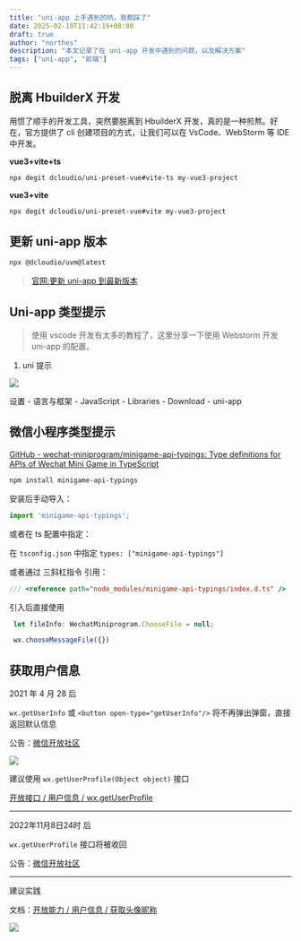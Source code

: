 ```yaml
---
title: "uni-app 上手遇到的坑，我都踩了"
date: 2025-02-10T11:42:19+08:00
draft: true
author: "northes"
description: "本文记录了在 uni-app 开发中遇到的问题，以及解决方案"
tags: ["uni-app", "前端"]
---
```


## 脱离 HbuilderX 开发

用惯了顺手的开发工具，突然要脱离到 HbuilderX 开发，真的是一种煎熬。好在，官方提供了 cli 创建项目的方式，让我们可以在 VsCode、WebStorm 等 IDE 中开发。

**vue3+vite+ts**

```bash
npx degit dcloudio/uni-preset-vue#vite-ts my-vue3-project
```

**vue3+vite**

```bash
npx degit dcloudio/uni-preset-vue#vite my-vue3-project
```
## 更新 uni-app 版本

```bash
npx @dcloudio/uvm@latest
```

> [官网:更新 uni-app 到最新版本](https://zh.uniapp.dcloud.io/quickstart-cli.html#cliversion)

## Uni-app 类型提示

> 使用 vscode 开发有太多的教程了，这里分享一下使用 Webstorm 开发 uni-app 的配置。

1. uni 提示

![](../assets/uni-prompt.png)

设置 - 语言与框架 - JavaScript - Libraries - Download - uni-app


## 微信小程序类型提示


[GitHub - wechat-miniprogram/minigame-api-typings: Type definitions for APIs of Wechat Mini Game in TypeScript](https://github.com/wechat-miniprogram/minigame-api-typings)

```bash
npm install minigame-api-typings
```

安装后手动导入：

```js
import 'minigame-api-typings';
```

或者在 ts 配置中指定：

在 `tsconfig.json` 中指定 `types: ["minigame-api-typings"]`

或者通过 三斜杠指令 引用：

```js
/// <reference path="node_modules/minigame-api-typings/index.d.ts" />
```

引入后直接使用

```js
 let fileInfo: WechatMiniprogram.ChooseFile = null;

 wx.chooseMessageFile({})
```

## 获取用户信息


2021 年 4 月 28 后

`wx.getUserInfo` 或 `<button open-type="getUserInfo"/>` 将不再弹出弹窗，直接返回默认信息

公告：[微信开放社区](https://developers.weixin.qq.com/community/develop/doc/000cacfa20ce88df04cb468bc52801)

![](../assets/wx-miniprogram-get-user-info-0.png)

建议使用 `wx.getUserProfile(Object object)` 接口

[开放接口 / 用户信息 / wx.getUserProfile](https://developers.weixin.qq.com/miniprogram/dev/api/open-api/user-info/wx.getUserProfile.html)

---

2022年11月8日24时 后

`wx.getUserProfile` 接口将被收回

公告：[微信开放社区](https://developers.weixin.qq.com/community/develop/doc/00022c683e8a80b29bed2142b56c01)

---

建议实践

文档：[开放能力 / 用户信息 / 获取头像昵称](https://developers.weixin.qq.com/miniprogram/dev/framework/open-ability/userProfile.html)

![](../assets/wx-miniprogram-get-user-info-1.png)

